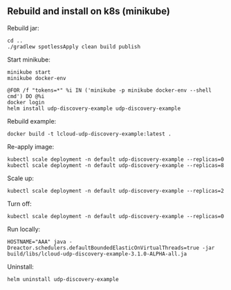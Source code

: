 ## Rebuild and install on k8s (minikube)

Rebuild jar:

```shell
cd ..
./gradlew spotlessApply clean build publish
```

Start minikube:

```shell
minikube start
minikube docker-env

@FOR /f "tokens=*" %i IN ('minikube -p minikube docker-env --shell cmd') DO @%i 
docker login
helm install udp-discovery-example udp-discovery-example
```

Rebuild example:

```shell
docker build -t lcloud-udp-discovery-example:latest .
```

Re-apply image:

```shell
kubectl scale deployment -n default udp-discovery-example --replicas=0
kubectl scale deployment -n default udp-discovery-example --replicas=8
```

Scale up:

```shell
kubectl scale deployment -n default udp-discovery-example --replicas=2
```

Turn off:

```shell
kubectl scale deployment -n default udp-discovery-example --replicas=0
```

Run locally:

```shell
HOSTNAME="AAA" java -Dreactor.schedulers.defaultBoundedElasticOnVirtualThreads=true -jar build/libs/lcloud-udp-discovery-example-3.1.0-ALPHA-all.ja
```

Uninstall:

```shell
helm uninstall udp-discovery-example
```
